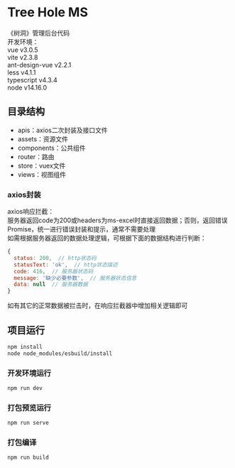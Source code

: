 # Tree Hole MS
《树洞》管理后台代码<br>
开发环境：<br>
vue v3.0.5<br>
vite v2.3.8<br>
ant-design-vue v2.2.1<br>
less v4.1.1<br>
typescript v4.3.4<br>
node v14.16.0

## 目录结构
- apis：axios二次封装及接口文件
- assets：资源文件
- components：公共组件
- router：路由
- store：vuex文件
- views：视图组件

### axios封装
axios响应拦截：<br>
服务器返回code为200或headers为ms-excel时直接返回数据；否则，返回错误Promise，统一进行错误封装和提示，通常不需要处理<br>
如需根据服务器返回的数据处理逻辑，可根据下面的数据结构进行判断：
```javascript
{
  status: 200,  // http状态码
  statusText: 'ok',  // http状态描述
  code: 416,  // 服务器状态码
  message: '缺少必要参数',  // 服务器状态信息
  data: null  // 服务器数据
}
```
如有其它的正常数据被拦击时，在响应拦截器中增加相关逻辑即可

## 项目运行
```bash
npm install
node node_modules/esbuild/install
```

### 开发环境运行
```bash
npm run dev
```

### 打包预览运行
```bash
npm run serve
```

### 打包编译
```bash
npm run build
```
